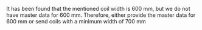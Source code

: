 It has been found that the mentioned coil width is 600 mm, but we do not have master data for 600 mm. Therefore, either provide the master data for 600 mm or send coils with a minimum width of 700 mm